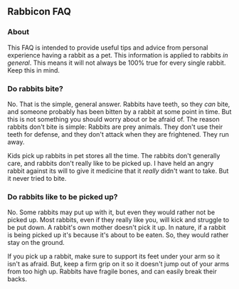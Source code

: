 ## Rabbicon FAQ

### About

This FAQ is intended to provide useful tips and advice from personal experience having a rabbit as a pet. This information is applied to rabbits *in general*. This means it will not always be 100% true for every single rabbit. Keep this in mind.

### Do rabbits bite?

No. That is the simple, general answer. Rabbits have teeth, so they *can* bite, and someone probably has been bitten by a rabbit at some point in time. But this is not something you should worry about or be afraid of. The reason rabbits don't bite is simple: Rabbits are prey animals. They don't use their teeth for defense, and they don't attack when they are frightened. They run away.

Kids pick up rabbits in pet stores all the time. The rabbits don't generally care, and rabbits don't really like to be picked up. I have held an angry rabbit against its will to give it medicine that it *really* didn't want to take. But it never tried to bite.

### Do rabbits like to be picked up?

No. Some rabbits may put up with it, but even they would rather not be picked up. Most rabbits, even if they really like you, will kick and struggle to be put down. A rabbit's own mother doesn't pick it up. In nature, if a rabbit is being picked up it's because it's about to be eaten. So, they would rather stay on the ground.

If you pick up a rabbit, make sure to support its feet under your arm so it isn't as afraid. But, keep a firm grip on it so it doesn't jump out of your arms from too high up. Rabbits have fragile bones, and can easily break their backs.

